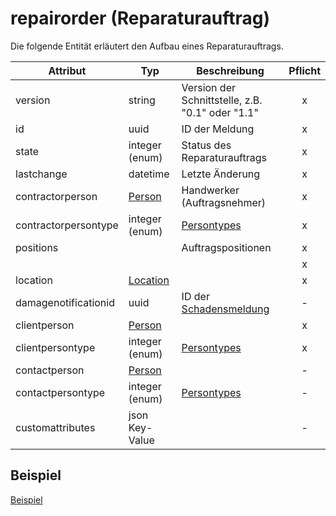 # repairorder (Reparaturauftrag)

Die folgende Entität erläutert den Aufbau eines Reparaturauftrags.

| Attribut             | Typ                               | Beschreibung                                     | Pflicht |
| -------------------- | --------------------------------- | ------------------------------------------------ | :-----: |
| version              | string                            | Version der Schnittstelle, z.B. "0.1" oder "1.1" |    x    |
| id                   | uuid                              | ID der Meldung                                   |    x    |
| state                | integer (enum)                    | Status des Reparaturauftrags                     |    x    |
| lastchange           | datetime                          | Letzte Änderung                                  |    x    |
| contractorperson     | [Person](/entities/person.md)     | Handwerker (Auftragsnehmer)                      |    x    |
| contractorpersontype | integer (enum)                    | [Persontypes](/types/persontypes.md)             |    x    |
| positions            |                                   | Auftragspositionen                               |    x    |
|                      |                                   |                                                  |    x    |
| location             | [Location](/entities/location.md) |                                                  |    x    |
| damagenotificationid | uuid                              | ID der [Schadensmeldung](Damagenotification.md)  |    -    |
| clientperson         | [Person](/entities/person.md)     |                                                  |    x    |
| clientpersontype     | integer (enum)                    | [Persontypes](/types/persontypes.md)             |    x    |
| contactperson        | [Person](/entities/person.md)     |                                                  |    -    |
| contactpersontype    | integer (enum)                    | [Persontypes](/types/persontypes.md)             |    -    |
| customattributes     | json Key-Value                    |                                                  |    -    |

## Beispiel

[Beispiel](repairorder-example.md)
